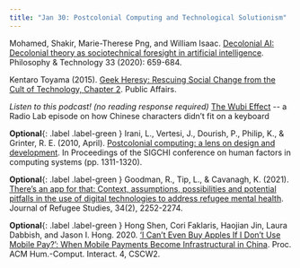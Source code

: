 ```yaml
---
title: "Jan 30: Postcolonial Computing and Technological Solutionism"
---
```


<!-- **Guest Speaker**{: .label .label-red } [Kentaro Toyama](http://www.kentarotoyama.org/) (author of [Geek Heresy](https://geekheresy.org/)) -->

Mohamed, Shakir, Marie-Therese Png, and William Isaac. [Decolonial AI: Decolonial theory as sociotechnical foresight in artificial intelligence](https://link.springer.com/article/10.1007/s13347-020-00405-8). Philosophy & Technology 33 (2020): 659-684.

Kentaro Toyama (2015). [Geek Heresy: Rescuing Social Change from the Cult of Technology, Chapter 2](https://drive.google.com/file/d/11Rh-3s70UeWhcTBv_fsewrbNVQyPWR0b/view?usp=sharing). Public Affairs.

*Listen to this podcast! (no reading response required)* [The Wubi Effect](https://www.wnycstudios.org/podcasts/radiolab/articles/wubi-effect) -- a Radio Lab episode on how Chinese characters didn’t fit on a keyboard

**Optional**{: .label .label-green } Irani, L., Vertesi, J., Dourish, P., Philip, K., & Grinter, R. E. (2010, April). [Postcolonial computing: a lens on design and development](https://dl.acm.org/doi/pdf/10.1145/1753326.1753522?casa_token=Ry7Z2rCcaukAAAAA:1q-ak6CDliG5Mf8WR8GC_EHD3Znt9fx1FrcY4MlwoX9bcGwr7wjkE2Tjg64Hniq_wm6nQ-sQBXclvw). In Proceedings of the SIGCHI conference on human factors in computing systems (pp. 1311-1320).

**Optional**{: .label .label-green } Goodman, R., Tip, L., & Cavanagh, K. (2021). [There’s an app for that: Context, assumptions, possibilities and potential pitfalls in the use of digital technologies to address refugee mental health](https://academic.oup.com/jrs/article-abstract/34/2/2252/5992382?redirectedFrom=fulltext). Journal of Refugee Studies, 34(2), 2252-2274.

**Optional**{: .label .label-green } Hong Shen, Cori Faklaris, Haojian Jin, Laura Dabbish, and Jason I. Hong. 2020. [‘I Can’t Even Buy Apples If I Don’t Use Mobile Pay?’: When Mobile Payments Become Infrastructural in China](https://drive.google.com/file/d/1sIYTu31X3-_tnU-u9p2WbctUg0P7Gyjp/view?usp=sharing). Proc. ACM Hum.-Comput. Interact. 4, CSCW2.
